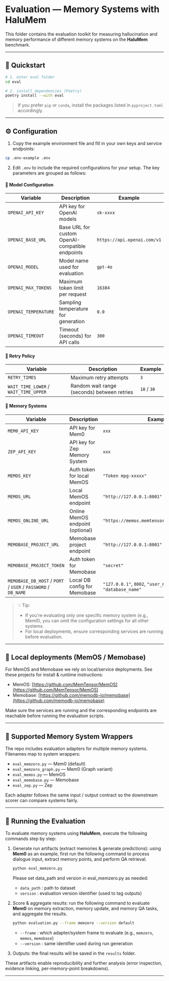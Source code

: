 # Evaluation — Memory Systems with HaluMem

This folder contains the evaluation toolkit for measuring hallucination and memory performance of different memory systems on the **HaluMem** benchmark.

---

## 🚀 Quickstart

```bash
# 1. enter eval folder
cd eval

# 2. install dependencies (Poetry)
poetry install --with eval
```

> If you prefer `pip` or `conda`, install the packages listed in `pyproject.toml` accordingly.

---

## ⚙️ Configuration

1. Copy the example environment file and fill in your own keys and service endpoints:

```bash
cp .env-example .env
```

2. Edit `.env` to include the required configurations for your setup.
   The key parameters are grouped as follows:

#### 🔑 Model Configuration

| Variable             | Description                                     | Example                     |
| -------------------- | ----------------------------------------------- | --------------------------- |
| `OPENAI_API_KEY`     | API key for OpenAI models                       | `sk-xxxx`                   |
| `OPENAI_BASE_URL`    | Base URL for custom OpenAI-compatible endpoints | `https://api.openai.com/v1` |
| `OPENAI_MODEL`       | Model name used for evaluation                  | `gpt-4o`                    |
| `OPENAI_MAX_TOKENS`  | Maximum token limit per request                 | `16384`                     |
| `OPENAI_TEMPERATURE` | Sampling temperature for generation             | `0.0`                       |
| `OPENAI_TIMEOUT`     | Timeout (seconds) for API calls                 | `300`                       |

#### 🔁 Retry Policy

| Variable                              | Description                                 | Example     |
| ------------------------------------- | ------------------------------------------- | ----------- |
| `RETRY_TIMES`                         | Maximum retry attempts                      | `3`         |
| `WAIT_TIME_LOWER` / `WAIT_TIME_UPPER` | Random wait range (seconds) between retries | `10` / `30` |

#### 🧠 Memory Systems

| Variable                                                      | Description                      | Example                                                               |
| ------------------------------------------------------------- | -------------------------------- | --------------------------------------------------------------------- |
| `MEM0_API_KEY`                                                | API key for Mem0                 | `xxx`                                                                 |
| `ZEP_API_KEY`                                                 | API key for Zep Memory System    | `xxx`                                                                 |
| `MEMOS_KEY`                                                   | Auth token for local MemOS       | `"Token mpg-xxxxx"`                                                   |
| `MEMOS_URL`                                                   | Local MemOS endpoint             | `"http://127.0.0.1:8001"`                                             |
| `MEMOS_ONLINE_URL`                                            | Online MemOS endpoint (optional) | `"https://memos.memtensor.cn/api/openmem/v1"`                         |
| `MEMOBASE_PROJECT_URL`                                        | Memobase project endpoint        | `"http://127.0.0.1:8001"`                                             |
| `MEMOBASE_PROJECT_TOKEN`                                      | Auth token for Memobase          | `"secret"`                                                            |
| `MEMOBASE_DB_HOST` / `PORT` / `USER` / `PASSWORD` / `DB_NAME` | Local DB config for Memobase     | `"127.0.0.1"`, `8002`, `"user_name"`, `"password"`, `"database_name"` |

> 💡 Tip:
>
> * If you're evaluating only one specific memory system (e.g., Mem0), you can omit the configuration settings for all other systems.
> * For local deployments, ensure corresponding services are running before evaluation.

---

## 🔧 Local deployments (MemOS / Memobase)

For MemOS and Memobase we rely on local/service deployments. See these projects for install & runtime instructions:

* MemOS: [https://github.com/MemTensor/MemOS](https://github.com/MemTensor/MemOS)
* Memobase: [https://github.com/memodb-io/memobase](https://github.com/memodb-io/memobase)

Make sure the services are running and the corresponding endpoints are reachable before running the evaluation scripts.

---

## 📁 Supported Memory System Wrappers

The repo includes evaluation adapters for multiple memory systems. Filenames map to system wrappers:

* `eval_memzero.py` — Mem0 (default)
* `eval_memzero_graph.py` — Mem0 (Graph variant)
* `eval_memos.py` — MemOS
* `eval_memobase.py` — Memobase
* `eval_zep.py` — Zep

Each adapter follows the same input / output contract so the downstream scorer can compare systems fairly.

---

## 🧪 Running the Evaluation

To evaluate memory systems using **HaluMem**, execute the following commands step by step:

1. Generate run artifacts (extract memories & generate predictions): using **Mem0** as an example, first run the following command to process dialogue input, extract memory points, and perform QA retrieval.

   ```bash
   python eval_memzero.py
   ```

   Please set data_path and version in eval_memzero.py as needed:
   * `data_path` : path to dataset
   * `version` : evaluation version identifier (used to tag outputs)

2. Score & aggregate results: run the following command to evaluate **Mem0** on memory extraction, memory update, and memory QA tasks, and aggregate the results.

   ```bash
   python evaluation.py --frame memzero --version default
   ```

   * `--frame` : which adapter/system frame to evaluate (e.g., `memzero`, `memos`, `memobase`)
   * `--version` : same identifier used during run generation

3. Outputs: the final results will be saved in the `results` folder.
   
These artifacts enable reproducibility and further analysis (error inspection, evidence linking, per-memory-point breakdowns).

---
